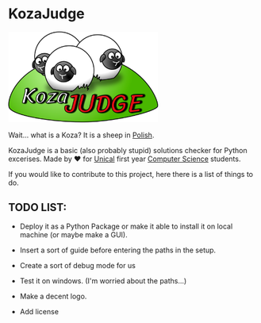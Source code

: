 # KozaJudge

<!--- ![Logo](/multimedia/LOGO.png) --->
<img src="multimedia/LOGO.png" width=60% >

Wait... what is a Koza? It is a sheep in [Polish](https://en.wiktionary.org/wiki/koza#Polish).

KozaJudge is a basic (also probably stupid) solutions checker for Python excerises. Made by :heart: for [Unical](https://www.unical.it) first year [Computer Science](https://informatica.unical.it/) students. 

If you would like to contribute to this project, here there is a list of things to do.

## TODO LIST: 

- Deploy it as a Python Package or make it able to install it on local machine (or maybe make a GUI).

- Insert a sort of guide before entering the paths in the setup. 

- Create a sort of debug mode for us

- Test it on windows. (I'm worried about the paths...)

- Make a decent logo.

- Add license